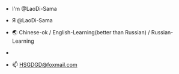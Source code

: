 - I'm @LaoDi-Sama
- Я @LaoDi-Sama

- 🌏 Chinese-ok / English-Learning(better than Russian) / Russian-Learning  
-
- 📫 HSGDGD@foxmail.com

<!---
2024.01.06 Come to here to ...... “save” my girlfriend
--->
